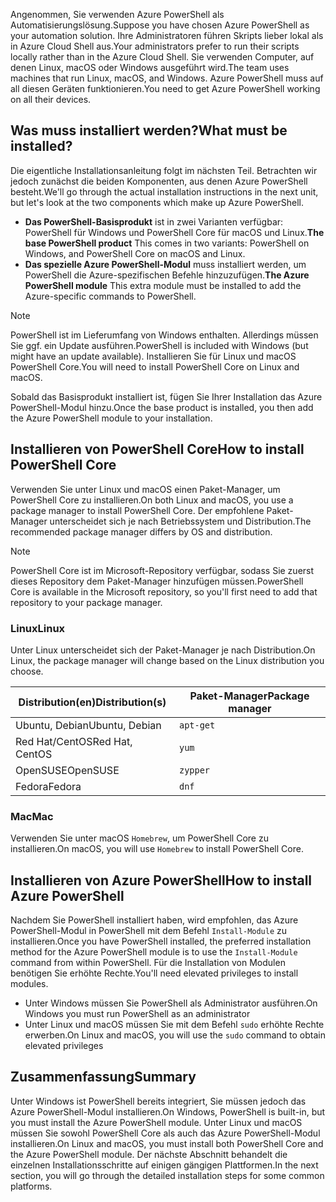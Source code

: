 <span data-ttu-id="87009-101">Angenommen, Sie verwenden Azure PowerShell als Automatisierungslösung.</span><span class="sxs-lookup"><span data-stu-id="87009-101">Suppose you have chosen Azure PowerShell as your automation solution.</span></span> <span data-ttu-id="87009-102">Ihre Administratoren führen Skripts lieber lokal als in Azure Cloud Shell aus.</span><span class="sxs-lookup"><span data-stu-id="87009-102">Your administrators prefer to run their scripts locally rather than in the Azure Cloud Shell.</span></span> <span data-ttu-id="87009-103">Sie verwenden Computer, auf denen Linux, macOS oder Windows ausgeführt wird.</span><span class="sxs-lookup"><span data-stu-id="87009-103">The team uses machines that run Linux, macOS, and Windows.</span></span> <span data-ttu-id="87009-104">Azure PowerShell muss auf all diesen Geräten funktionieren.</span><span class="sxs-lookup"><span data-stu-id="87009-104">You need to get Azure PowerShell working on all their devices.</span></span> 

## <a name="what-must-be-installed"></a><span data-ttu-id="87009-105">Was muss installiert werden?</span><span class="sxs-lookup"><span data-stu-id="87009-105">What must be installed?</span></span>
<span data-ttu-id="87009-106">Die eigentliche Installationsanleitung folgt im nächsten Teil. Betrachten wir jedoch zunächst die beiden Komponenten, aus denen Azure PowerShell besteht.</span><span class="sxs-lookup"><span data-stu-id="87009-106">We'll go through the actual installation instructions in the next unit, but let's look at the two components which make up Azure PowerShell.</span></span>

- <span data-ttu-id="87009-107">**Das PowerShell-Basisprodukt** ist in zwei Varianten verfügbar: PowerShell für Windows und PowerShell Core für macOS und Linux.</span><span class="sxs-lookup"><span data-stu-id="87009-107">**The base PowerShell product** This comes in two variants: PowerShell on Windows, and PowerShell Core on macOS and Linux.</span></span>
- <span data-ttu-id="87009-108">**Das spezielle Azure PowerShell-Modul** muss installiert werden, um PowerShell die Azure-spezifischen Befehle hinzuzufügen.</span><span class="sxs-lookup"><span data-stu-id="87009-108">**The Azure PowerShell module** This extra module must be installed to add the Azure-specific commands to PowerShell.</span></span>

> [!NOTE]
> <span data-ttu-id="87009-109">PowerShell ist im Lieferumfang von Windows enthalten. Allerdings müssen Sie ggf. ein Update ausführen.</span><span class="sxs-lookup"><span data-stu-id="87009-109">PowerShell is included with Windows (but might have an update available).</span></span> <span data-ttu-id="87009-110">Installieren Sie für Linux und macOS PowerShell Core.</span><span class="sxs-lookup"><span data-stu-id="87009-110">You will need to install PowerShell Core on Linux and macOS.</span></span>

<span data-ttu-id="87009-111">Sobald das Basisprodukt installiert ist, fügen Sie Ihrer Installation das Azure PowerShell-Modul hinzu.</span><span class="sxs-lookup"><span data-stu-id="87009-111">Once the base product is installed, you then add the Azure PowerShell module to your installation.</span></span>

## <a name="how-to-install-powershell-core"></a><span data-ttu-id="87009-112">Installieren von PowerShell Core</span><span class="sxs-lookup"><span data-stu-id="87009-112">How to install PowerShell Core</span></span>
<span data-ttu-id="87009-113">Verwenden Sie unter Linux und macOS einen Paket-Manager, um PowerShell Core zu installieren.</span><span class="sxs-lookup"><span data-stu-id="87009-113">On both Linux and macOS, you use a package manager to install PowerShell Core.</span></span> <span data-ttu-id="87009-114">Der empfohlene Paket-Manager unterscheidet sich je nach Betriebssystem und Distribution.</span><span class="sxs-lookup"><span data-stu-id="87009-114">The recommended package manager differs by OS and distribution.</span></span>

> [!NOTE]
> <span data-ttu-id="87009-115">PowerShell Core ist im Microsoft-Repository verfügbar, sodass Sie zuerst dieses Repository dem Paket-Manager hinzufügen müssen.</span><span class="sxs-lookup"><span data-stu-id="87009-115">PowerShell Core is available in the Microsoft repository, so you'll first need to add that repository to your package manager.</span></span>

### <a name="linux"></a><span data-ttu-id="87009-116">Linux</span><span class="sxs-lookup"><span data-stu-id="87009-116">Linux</span></span>
<span data-ttu-id="87009-117">Unter Linux unterscheidet sich der Paket-Manager je nach Distribution.</span><span class="sxs-lookup"><span data-stu-id="87009-117">On Linux, the package manager will change based on the Linux distribution you choose.</span></span>

| <span data-ttu-id="87009-118">Distribution(en)</span><span class="sxs-lookup"><span data-stu-id="87009-118">Distribution(s)</span></span>  | <span data-ttu-id="87009-119">Paket-Manager</span><span class="sxs-lookup"><span data-stu-id="87009-119">Package manager</span></span> |
|------------------|-----------------|
| <span data-ttu-id="87009-120">Ubuntu, Debian</span><span class="sxs-lookup"><span data-stu-id="87009-120">Ubuntu, Debian</span></span>   | `apt-get`       |
| <span data-ttu-id="87009-121">Red Hat/CentOS</span><span class="sxs-lookup"><span data-stu-id="87009-121">Red Hat, CentOS</span></span>  | `yum`           |
| <span data-ttu-id="87009-122">OpenSUSE</span><span class="sxs-lookup"><span data-stu-id="87009-122">OpenSUSE</span></span>         | `zypper`        |
| <span data-ttu-id="87009-123">Fedora</span><span class="sxs-lookup"><span data-stu-id="87009-123">Fedora</span></span>           | `dnf`           |

### <a name="mac"></a><span data-ttu-id="87009-124">Mac</span><span class="sxs-lookup"><span data-stu-id="87009-124">Mac</span></span>
<span data-ttu-id="87009-125">Verwenden Sie unter macOS `Homebrew`, um PowerShell Core zu installieren.</span><span class="sxs-lookup"><span data-stu-id="87009-125">On macOS, you will use `Homebrew` to install PowerShell Core.</span></span>

## <a name="how-to-install-azure-powershell"></a><span data-ttu-id="87009-126">Installieren von Azure PowerShell</span><span class="sxs-lookup"><span data-stu-id="87009-126">How to install Azure PowerShell</span></span>
<span data-ttu-id="87009-127">Nachdem Sie PowerShell installiert haben, wird empfohlen, das Azure PowerShell-Modul in PowerShell mit dem Befehl `Install-Module` zu installieren.</span><span class="sxs-lookup"><span data-stu-id="87009-127">Once you have PowerShell installed, the preferred installation method for the Azure PowerShell module is to use the `Install-Module` command from within PowerShell.</span></span> <span data-ttu-id="87009-128">Für die Installation von Modulen benötigen Sie erhöhte Rechte.</span><span class="sxs-lookup"><span data-stu-id="87009-128">You'll need elevated privileges to install modules.</span></span>

- <span data-ttu-id="87009-129">Unter Windows müssen Sie PowerShell als Administrator ausführen.</span><span class="sxs-lookup"><span data-stu-id="87009-129">On Windows you must run PowerShell as an administrator</span></span>
- <span data-ttu-id="87009-130">Unter Linux und macOS müssen Sie mit dem Befehl `sudo` erhöhte Rechte erwerben.</span><span class="sxs-lookup"><span data-stu-id="87009-130">On Linux and macOS, you will use the `sudo` command to obtain elevated privileges</span></span>

## <a name="summary"></a><span data-ttu-id="87009-131">Zusammenfassung</span><span class="sxs-lookup"><span data-stu-id="87009-131">Summary</span></span>
<span data-ttu-id="87009-132">Unter Windows ist PowerShell bereits integriert, Sie müssen jedoch das Azure PowerShell-Modul installieren.</span><span class="sxs-lookup"><span data-stu-id="87009-132">On Windows, PowerShell is built-in, but you must install the Azure PowerShell module.</span></span> <span data-ttu-id="87009-133">Unter Linux und macOS müssen Sie sowohl PowerShell Core als auch das Azure PowerShell-Modul installieren.</span><span class="sxs-lookup"><span data-stu-id="87009-133">On Linux and macOS, you must install both PowerShell Core and the Azure PowerShell module.</span></span> <span data-ttu-id="87009-134">Der nächste Abschnitt behandelt die einzelnen Installationsschritte auf einigen gängigen Plattformen.</span><span class="sxs-lookup"><span data-stu-id="87009-134">In the next section, you will go through the detailed installation steps for some common platforms.</span></span>